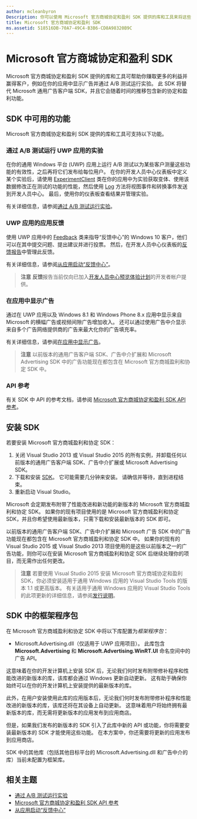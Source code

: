 ```yaml
---
author: mcleanbyron
Description: 你可以使用 Microsoft 官方商城协定和盈利 SDK 提供的库和工具来将这些功能添加到你的应用，这可帮助你赚取更多的利益并赢得客户。
title: Microsoft 官方商城协定和盈利 SDK
ms.assetid: 518516DB-70A7-49C4-B3B6-CD8A98320B9C
---
```


# Microsoft 官方商城协定和盈利 SDK

Microsoft 官方商城协定和盈利 SDK 提供的库和工具可帮助你赚取更多的利益并赢得客户，例如在你的应用中显示广告并通过 A/B 测试运行实验。 此 SDK 将替代 Microsoft 通用广告客户端 SDK，并且它会随着时间的推移包含新的协定和盈利功能。


## SDK 中可用的功能

Microsoft 官方商城协定和盈利 SDK 提供的库和工具可支持以下功能。

### 通过 A/B 测试运行 UWP 应用的实验

在你的通用 Windows 平台 (UWP) 应用上运行 A/B 测试以为某些客户测量这些功能的有效性，之后再将它们发布给每位用户。 在你的开发人员中心仪表板中定义某个实验后，请使用 [ExperimentClient](https://msdn.microsoft.com/library/windows/apps/microsoft.services.store.engagement.experimentclient.aspx) 类在你的应用中为实验获取变体、使用该数据修改正在测试的功能的性能，然后使用 [Log](https://msdn.microsoft.com/library/windows/apps/microsoft.services.store.engagement.storeservicescustomevents.log.aspx) 方法将视图事件和转换事件发送到开发人员中心。 最后，使用你的仪表板查看结果并管理实验。

有关详细信息，请参阅[通过 A/B 测试运行实验](run-app-experiments-with-a-b-testing.md)。

### UWP 应用的应用反馈

使用 UWP 应用中的 [Feedback](https://msdn.microsoft.com/library/windows/apps/microsoft.services.store.engagement.feedback.aspx) 类来指导“反馈中心”的 Windows 10 客户，他们可以在其中提交问题、提出建议并进行投票。 然后，在开发人员中心仪表板的[反馈报告](../publish/feedback-report.md)中管理此反馈。

有关详细信息，请参阅[从应用启动“反馈中心”](launch-feedback-hub-from-your-app.md)。

>**注意** **反馈**报告当前仅向已加入[开发人员中心预览体验计划](../publish/dev-center-insider-program.md)的开发者帐户提供。

### 在应用中显示广告

通过在 UWP 应用以及 Windows 8.1 和 Windows Phone 8.x 应用中显示来自 Microsoft 的横幅广告或视频间隙广告增加收入。 还可以通过使用广告中介显示来自多个广告网络提供商的广告来最大化你的广告填充率。

有关详细信息，请参阅[在应用中显示广告](display-ads-in-your-app.md)。

>**注意** 以前版本的通用广告客户端 SDK、广告中介扩展和 Microsoft Advertising SDK 中的广告功能现在都包含在 Microsoft 官方商城盈利和协定 SDK 中。

### API 参考

有关 SDK 中 API 的参考文档，请参阅 [Microsoft 官方商城协定和盈利 SDK API 参考](https://msdn.microsoft.com/library/windows/apps/mt691886.aspx)。

## 安装 SDK

若要安装 Microsoft 官方商城盈利和协定 SDK：

1.  关闭 Visual Studio 2013 或 Visual Studio 2015 的所有实例，并卸载任何以前版本的通用广告客户端 SDK、广告中介扩展或 Microsoft Advertising SDK。
2.  下载和安装 [SDK](http://aka.ms/store-em-sdk)。 它可能需要几分钟来安装。 请确信并等待，直到进程结束。
3.  重新启动 Visual Studio。

Microsoft 会定期发布附带了性能改进和新功能的新版本的 Microsoft 官方商城盈利和协定 SDK。 如果你的现有项目使用的是 Microsoft 官方商城盈利和协定 SDK，并且你希望使用最新版本，只需下载和安装最新版本的 SDK 即可。

以前版本的通用广告客户端 SDK、广告中介扩展和 Microsoft 广告 SDK 中的广告功能现在都包含在 Microsoft 官方商城盈利和协定 SDK 中。 如果你的现有的 Visual Studio 2015 或 Visual Studio 2013 项目使用的是这些以前版本之一的广告功能，则你可以在安装 Microsoft 官方商城盈利和协定 SDK 后继续处理你的项目，而无需作出任何更改。

>**注意** 若要使用 Visual Studio 2015 安装 Microsoft 官方商城协定和盈利 SDK，你必须安装适用于通用 Windows 应用的 Visual Studio Tools 的版本 1.1 或更高版本。 有关适用于通用 Windows 应用的 Visual Studio Tools 的此项更新的详细信息，请参阅[发行说明](http://go.microsoft.com/fwlink/?LinkID=624516)。

## SDK 中的框架程序包

在 Microsoft 官方商城盈利和协定 SDK 中将以下库配置为*框架程序包*：

* Microsoft.Advertising.dll（仅适用于 UWP 应用项目）。 此库包含 **Microsoft.Advertising** 和 **Microsoft.Advertising.WinRT.UI** 命名空间中的广告 API。

这意味着在你的开发计算机上安装 SDK 后，无论我们何时发布附带修补程序和性能改进的新版本的库，该库都会通过 Windows 更新自动更新。 这有助于确保你始终可以在你的开发计算机上安装提供的最新版本的库。

此外，在用户安装使用此库的应用版本后，无论我们何时发布附带修补程序和性能改进的新版本的库，该库还将在其设备上自动更新。 这意味着用户将始终拥有最新版本的库，而无需将更新版本的应用发布到应用商店。

但是，如果我们发布的新版本的 SDK 引入了此库中新的 API 或功能，你将需要安装最新版本的 SDK 才能使用这些功能。 在本方案中，你还需要将更新的应用发布到应用商店。

SDK 中的其他库（包括其他目标平台的 Microsoft.Advertising.dll 和广告中介的库）当前未配置为框架库。

## 相关主题

* [通过 A/B 测试运行实验](run-app-experiments-with-a-b-testing.md)
* [Microsoft 官方商城协定和盈利 SDK API 参考](https://msdn.microsoft.com/library/windows/apps/mt691886.aspx)
* [从应用启动“反馈中心”](launch-feedback-hub-from-your-app.md)


<!--HONumber=May16_HO2-->


